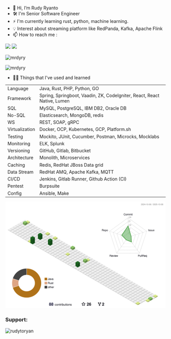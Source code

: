 - 👋 Hi, I’m Rudy Ryanto
- 🛠 I'm Senior Software Engineer
- ⚡ I'm currently learning rust, python, machine learning.
- 💡  Interest about streaming platform like RedPanda, Kafka, Apache Flink
- 📫 How to reach me :

 <a href = "mailto:ryanserfanru@gmail.com"><img src="https://img.shields.io/badge/-Gmail-%23333?style=for-the-badge&logo=gmail&logoColor=white" target="_blank"></a>
  <a href="https://www.linkedin.com/in/rudy-ryanto-387458128/" target= "_blank"><img src="https://img.shields.io/badge/-LinkedIn-%230077B5?style=for-the-badge&logo=linkedin&logoColor=white" target="_blank"></a> 


<!---
MRdyRy/MRdyRy is a ✨ special ✨ repository because its `README.md` (this file) appears on your GitHub profile.
You can click the Preview link to take a look at your changes.
--->
<img align="center" src="https://github-readme-stats.vercel.app/api/top-langs?username=mrdyry&show_icons=true&locale=en&layout=compact" alt="mrdyry" /><br/>
<!--<img align="center" src="https://github-readme-stats.vercel.app/api?username=mrdyry&show_icons=true&locale=en" alt="mrdyry" />-->
<img align="center" src="https://github-readme-streak-stats.herokuapp.com/?user=mrdyry&" alt="mrdyry" />

- 🐱‍💻 Things that I've used and learned
<table>
<tr>
  <td>Language</td>
  <td>Java, Rust, PHP, Python, GO</td>
</tr>
  <tr>
  <td>Framework</td>
  <td>Spring, Springboot, Vaadin, ZK, CodeIgniter, React, React Native, Lumen</td>
</tr>
 <tr>
  <td>SQL</td>
  <td>MySQL, PostgreSQL, IBM DB2, Oracle DB</td>
</tr>
 <tr>
  <td>No-SQL</td>
  <td>Elasticsearch, MongoDB, redis</td>
</tr>
  <tr>
  <td>WS</td>
  <td>REST, SOAP, gRPC</td>
</tr>
  <tr>
  <td>Virtualization</td>
  <td>Docker, OCP, Kubernetes, GCP, Platform.sh</td>
</tr>
<tr>
  <td>Testing</td>
  <td>Mockito, JUnit, Cucumber, Postman, Microcks, Mocklabs</td>
</tr>  
  <tr>
  <td>Monitoring</td>
  <td>ELK, Splunk</td>
</tr>
  <tr>
  <td>Versioning</td>
  <td>GitHub, Gitlab, Bitbucket</td>
</tr>
  <tr>
  <td>Architecture</td>
  <td>Monolith, Microservices</td>
</tr>
  <tr>
  <td>Caching</td>
  <td>Redis, RedHat JBoss Data grid</td>
</tr>
  <tr>
  <td>Data Stream</td>
  <td>RedHat AMQ, Apache Kafka, MQTT</td>
</tr>
   <tr>
  <td>CI/CD</td>
  <td>Jenkins, Gitlab Runner, Github Action (CI) </td>
</tr>
 <tr>
  <td>Pentest</td>
  <td>Burpsuite</td>
 </tr>
<tr>
 <td>Config</td>
 <td>Ansible, Make</td>
</tr>
</table>

![](./profile-3d-contrib/profile-green-animate.svg)

<h3 align="left">Support:</h3>
<p><a href="https://www.buymeacoffee.com/rudytoryan"> <img align="left" src="https://cdn.buymeacoffee.com/buttons/v2/default-yellow.png" height="50" width="210" alt="rudytoryan" /></a></p><br><br>
